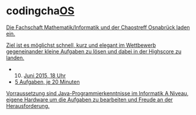 codingcha<U>OS
==============

Die Fachschaft Mathematik/Informatik und der Chaostreff Osnabrück laden ein.

Ziel ist es möglichst schnell, kurz und elegant im Wettbewerb gegeneinander
kleine Aufgaben zu lösen und dabei in der Highscore zu landen.

 - 10. Juni 2015, 18 Uhr
 - 5 Aufgaben, je 20 Minuten

Vorraussetzung sind Java-Programmierkenntnisse im Informatik A Niveau, eigene
Hardware um die Aufgaben zu bearbeiten und Freude an der Herausforderung.


